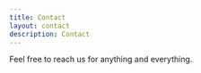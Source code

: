 ```yaml
---
title: Contact
layout: contact
description: Contact
---
```


Feel free to reach us for anything and everything.
